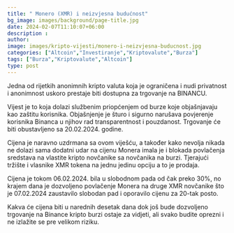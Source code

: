 ```yaml
---
title: " Monero (XMR) i neizvjesna budućnost"
bg_image: images/background/page-title.jpg
date: 2024-02-07T11:10:07+06:00
description : 
author: 
image: images/kripto-vijesti/monero-i-neizvjesna-buducnost.jpg
categories: ["Altcoin","Investiranje","Kriptovalute","Burza"]
tags: ["Burza","Kriptovalute","Altcoin"]
type: post
---
```


Jedna od rijetkih anonimnih kripto valuta koja je ograničena i nudi privatnost i anonimnost uskoro prestaje biti dostupna za trgovanje na BINANCU.

Vijest je to koja dolazi službenim priopćenjem od burze koje objašnjavaju kao zaštitu korisnika.
Objašnjenje je šturo i sigurno narušava povjerenje korisnika Binanca u njihov rad transparentnost i pouzdanost. Trgovanje će biti obustavljeno sa 20.02.2024. godine.

Cijena je naravno uzdrmana sa ovom viješću, a također kako nevolja nikada ne dolazi sama dodatni udar na cijenu Monera imala je i blokada povlačenja sredstava na vlastite kripto novčanike sa novčanika na burzi. Tjerajući tržište i vlasnike XMR tokena na jednu jedinu opciju a to je prodaja.

Cijena je tokom 06.02.2024. bila u slobodnom pada od čak preko 30%, no krajem dana je dozvoljeno povlačenje Monera na druge XMR novčanike što je 07.02.2024 zaustavilo slobodan pad i oporavilo cijenu za 20-tak posto.

Kakva će cijena biti u narednih desetak dana dok još bude dozvoljeno trgovanje na Binance kripto burzi ostaje za vidjeti, ali svako budite oprezni i ne izlažite se pre velikom riziku.




